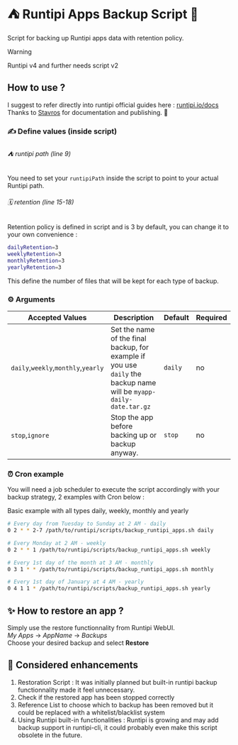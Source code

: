 # ⛺️ Runtipi Apps Backup Script 💾
Script for backing up Runtipi apps data with retention policy.
> [!WARNING]  
> Runtipi v4 and further needs script v2

## How to use ?
I suggest to refer directly into runtipi official guides here : [runtipi.io/docs](https://runtipi.io/docs/guides/auto-backup-apps)  
Thanks to [Stavros](https://github.com/steveiliop56) for documentation and publishing. 🤩

### ✍️ Define values (inside script)
###### ⛺️ runtipi path *(line 9)*
You need to set your `runtipiPath` inside the script to point to your actual Runtipi path.
###### 🗓 retention *(line 15-18)*
Retention policy is defined in script and is 3 by default, you can change it to your own convenience :
```bash
dailyRetention=3
weeklyRetention=3
monthlyRetention=3
yearlyRetention=3
```
This define the number of files that will be kept for each type of backup.
### ⚙️ Arguments

| Accepted Values                     | Description                                                                                                        | Default | Required |
| ----------------------------------- | ------------------------------------------------------------------------------------------------------------------ | ------- | -------- |
| `daily`,`weekly`,`monthly`,`yearly` | Set the name of the final backup, for example if you use `daily` the backup name will be `myapp-daily-date.tar.gz` | `daily` | no       |
| `stop`,`ignore`                     | Stop the app before backing up or backup anyway.                                                                   | `stop`  | no       |

[deprecated]: <>  (| `path`                     | Specify a path to a file describing what apps you want to backup, each app id in a new line.                       | `none`  | no       |)

### ⏰ Cron example
You will need a job scheduler to execute the script accordingly with your backup strategy, 2 examples with Cron below :

Basic example with all types daily, weekly, monthly and yearly
```bash
# Every day from Tuesday to Sunday at 2 AM - daily
0 2 * * 2-7 /path/to/runtipi/scripts/backup_runtipi_apps.sh daily

# Every Monday at 2 AM - weekly
0 2 * * 1 /path/to/runtipi/scripts/backup_runtipi_apps.sh weekly

# Every 1st day of the month at 3 AM - monthly
0 3 1 * * /path/to/runtipi/scripts/backup_runtipi_apps.sh monthly

# Every 1st day of January at 4 AM - yearly
0 4 1 1 * /path/to/runtipi/scripts/backup_runtipi_apps.sh yearly
```

## ✨ How to restore an app ?
Simply use the restore functionnality from Runtipi WebUI.  
*My Apps* &rarr; *AppName* &rarr; *Backups*  
Choose your desired backup and select **Restore**

## 🤔 Considered enhancements
1. Restoration Script : It was initially planned but built-in runtipi backup functionnality made it feel unnecessary.
2. Check if the restored app has been stopped correctly
3. Reference List to choose which to backup has been removed but it could be replaced with a whitelist/blacklist system
4. Using Runtipi built-in functionalities : Runtipi is growing and may add backup support in runtipi-cli, it could probably even make this script obsolete in the future.
